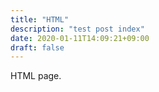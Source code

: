 ```yaml
---
title: "HTML"
description: "test post index"
date: 2020-01-11T14:09:21+09:00
draft: false
---
```


HTML page.
